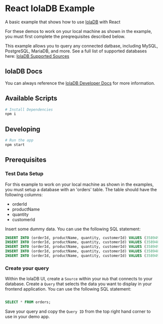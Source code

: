 # React lolaDB Example

A basic example that shows how to use [lolaDB](https://loladb.com?utm_source=github&utm_medium=js-framework-examples&utm_campaign=react) with React

For these demos to work on your local machine as shown in the example, you must first complete the preqrequisites described below.

This example allows you to query any connected datbase, including MySQL, PostgreSQL, MariaDB, and more. See a full list of supported databases here: [lolaDB Supported Sources](https://docs.loladb.com/guides/supported-sources/?utm_source=github&utm_medium=js-framework-examples&utm_campaign=react)

## lolaDB Docs

You can always reference the [lolaDB Developer Docs](https://docs.loladb.com/?utm_source=github&utm_medium=js-framework-examples&utm_campaign=react) for more information.

## Available Scripts

```bash
# Install Dependencies
npm i
```

## Developing

```bash
# Run the app
npm start
```

## Prerequisites

### Test Data Setup

For this example to work on your local machine as shown in the examples, you must setup a database with an 'orders' table. The table should have the following columns:

- orderId
- productName
- quantity
- customerId

Insert some dummy data. You can use the following SQL statement:

```sql
INSERT INTO (orderId, productName, quantity, customerId) VALUES (3589491, 'KosmicKrush', 12, 384164);
INSERT INTO (orderId, productName, quantity, customerId) VALUES (3589488, 'MoonMist', 6, 897788);
INSERT INTO (orderId, productName, quantity, customerId) VALUES (3589490, 'CosmiGulp', 5, 794576);
INSERT INTO (orderId, productName, quantity, customerId) VALUES (3589489, 'Stardrizzle', 3, 637786);
INSERT INTO (orderId, productName, quantity, customerId) VALUES (3589495, 'AstroFizz', 13, 737786);
```

### Create your query

Within the lolaDB UI, create a `Source` within your `Hub` that connects to your database. Create a `Query` that selects the data you want to display in your frontend application. You can use the following SQL statement:

```sql

SELECT * FROM orders;

```

Save your query and copy the `Query ID` from the top right hand corner to use in your demo app.
